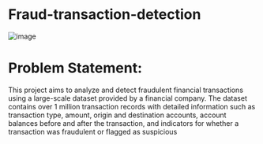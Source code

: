 # Fraud-transaction-detection

![image](https://github.com/user-attachments/assets/a7e5f9f9-d013-4519-a94c-07d92ed657b3)

# Problem Statement:

This project aims to analyze and detect fraudulent financial transactions using a large-scale dataset provided by a financial company. The dataset contains over 1 million transaction records with detailed information such as transaction type, amount, origin and destination accounts, account balances before and after the transaction, and indicators for whether a transaction was fraudulent or flagged as suspicious
